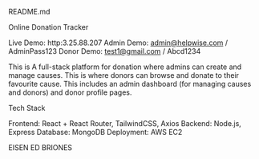 README.md

Online Donation Tracker

Live Demo: http:3.25.88.207
Admin Demo: admin@helpwise.com / AdminPass123
Donor Demo: test1@gmail.com / Abcd1234


This is A full-stack platform for donation where admins can create and manage causes. This is where donors can browse and donate to their favourite cause. This includes an admin dashboard (for managing causes and donors) and donor profile pages.

Tech Stack

Frontend: React + React Router, TailwindCSS, Axios
Backend: Node.js, Express
Database: MongoDB 
Deployment: AWS EC2

EISEN ED BRIONES